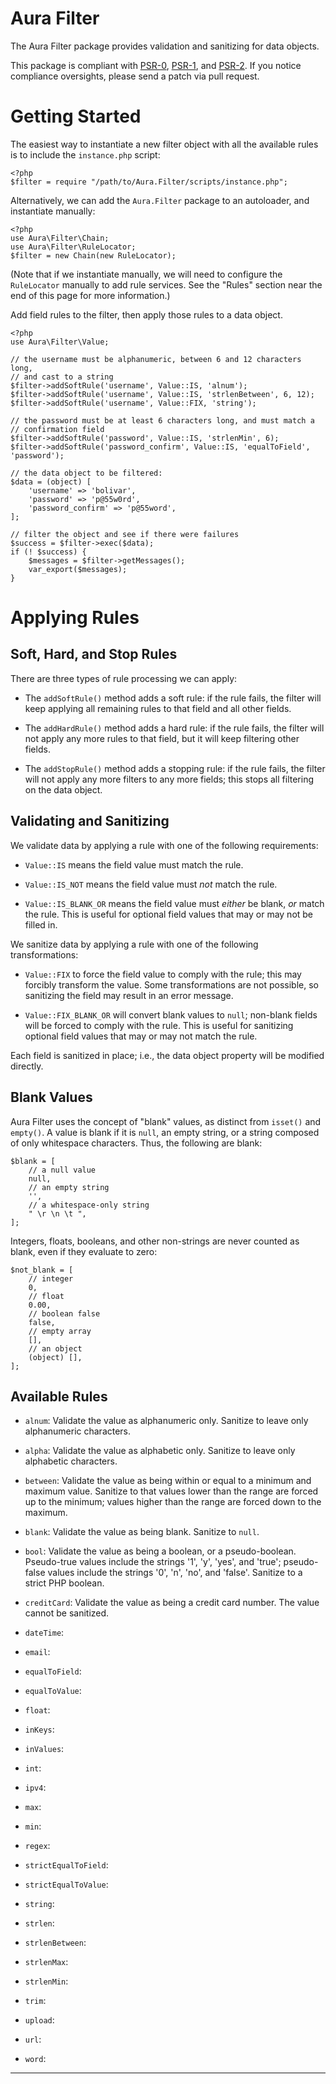 Aura Filter
===========

The Aura Filter package provides validation and sanitizing for data objects.

This package is compliant with [PSR-0][], [PSR-1][], and [PSR-2][]. If you
notice compliance oversights, please send a patch via pull request.

[PSR-0]: https://github.com/php-fig/fig-standards/blob/master/accepted/PSR-0.md
[PSR-1]: https://github.com/php-fig/fig-standards/blob/master/accepted/PSR-1-basic-coding-standard.md
[PSR-2]: https://github.com/php-fig/fig-standards/blob/master/accepted/PSR-2-coding-style-guide.md


Getting Started
===============

The easiest way to instantiate a new filter object with all the available
rules is to include the `instance.php` script:

    <?php
    $filter = require "/path/to/Aura.Filter/scripts/instance.php";

Alternatively, we can add the `Aura.Filter` package to an autoloader, and
instantiate manually:

    <?php
    use Aura\Filter\Chain;
    use Aura\Filter\RuleLocator;
    $filter = new Chain(new RuleLocator);

(Note that if we instantiate manually, we will need to configure the
`RuleLocator` manually to add rule services. See the "Rules" section
near the end of this page for more information.)

Add field rules to the filter, then apply those rules to a data object.

    <?php
    use Aura\Filter\Value;
    
    // the username must be alphanumeric, between 6 and 12 characters long,
    // and cast to a string
    $filter->addSoftRule('username', Value::IS, 'alnum');
    $filter->addSoftRule('username', Value::IS, 'strlenBetween', 6, 12);
    $filter->addSoftRule('username', Value::FIX, 'string');
    
    // the password must be at least 6 characters long, and must match a
    // confirmation field
    $filter->addSoftRule('password', Value::IS, 'strlenMin', 6);
    $filter->addSoftRule('password_confirm', Value::IS, 'equalToField', 'password');
    
    // the data object to be filtered:
    $data = (object) [
        'username' => 'bolivar',
        'password' => 'p@55w0rd',
        'password_confirm' => 'p@55word',
    ];
    
    // filter the object and see if there were failures
    $success = $filter->exec($data);
    if (! $success) {
        $messages = $filter->getMessages();
        var_export($messages);
    }

Applying Rules
==============

Soft, Hard, and Stop Rules
--------------------------

There are three types of rule processing we can apply:

- The `addSoftRule()` method adds a soft rule: if the rule fails, the filter
  will keep applying all remaining rules to that field and all other fields.

- The `addHardRule()` method adds a hard rule: if the rule fails, the filter
  will not apply any more rules to that field, but it will keep filtering
  other fields.

- The `addStopRule()` method adds a stopping rule: if the rule fails, the
  filter will not apply any more filters to any more fields; this stops all
  filtering on the data object.


Validating and Sanitizing
-------------------------

We validate data by applying a rule with one of the following requirements:

- `Value::IS` means the field value must match the rule.

- `Value::IS_NOT` means the field value must *not* match the rule.

- `Value::IS_BLANK_OR` means the field value must *either* be blank, *or*
  match the rule. This is useful for optional field values that may or may not
  be filled in.

We sanitize data by applying a rule with one of the following transformations:

- `Value::FIX` to force the field value to comply with the rule; this may
  forcibly transform the value. Some transformations are not possible, so
  sanitizing the field may result in an error message.

- `Value::FIX_BLANK_OR` will convert blank values to `null`; non-blank fields
  will be forced to comply with the rule. This is useful for sanitizing
  optional field values that may or may not match the rule.

Each field is sanitized in place; i.e., the data object property will be
modified directly.

Blank Values
------------

Aura Filter uses the concept of "blank" values, as distinct from `isset()` and
`empty()`. A value is blank if it is `null`, an empty string, or a string
composed of only whitespace characters.  Thus, the following are blank:

    $blank = [
        // a null value
        null,
        // an empty string
        '',
        // a whitespace-only string
        " \r \n \t ",
    ];

Integers, floats, booleans, and other non-strings are never counted as blank,
even if they evaluate to zero:

    $not_blank = [
        // integer
        0,
        // float
        0.00,
        // boolean false
        false,
        // empty array
        [],
        // an object
        (object) [],
    ];

Available Rules
---------------

- `alnum`: Validate the value as alphanumeric only. Sanitize to leave only
  alphanumeric characters.

- `alpha`: Validate the value as alphabetic only. Sanitize to leave only
  alphabetic characters.

- `between`: Validate the value as being within or equal to a minimum and
  maximum value. Sanitize to that values lower than the range are forced up
  to the minimum; values higher than the range are forced down to the maximum.

- `blank`: Validate the value as being blank. Sanitize to `null`.

- `bool`: Validate the value as being a boolean, or a pseudo-boolean.
  Pseudo-true values include the strings '1', 'y', 'yes', and 'true';
  pseudo-false values include the strings '0', 'n', 'no', and 'false'.
  Sanitize to a strict PHP boolean.
  
- `creditCard`: Validate the value as being a credit card number. The value
  cannot be sanitized.

- `dateTime`:

- `email`:

- `equalToField`:

- `equalToValue`:

- `float`:

- `inKeys`:

- `inValues`:

- `int`:

- `ipv4`:

- `max`:

- `min`:

- `regex`:

- `strictEqualToField`:

- `strictEqualToValue`:

- `string`:

- `strlen`:

- `strlenBetween`:

- `strlenMax`:

- `strlenMin`:

- `trim`:

- `upload`:

- `url`:

- `word`:

* * *